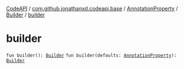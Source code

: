 [CodeAPI](../../../index.md) / [com.github.jonathanxd.codeapi.base](../../index.md) / [AnnotationProperty](../index.md) / [Builder](index.md) / [builder](.)

# builder

`fun builder(): `[`Builder`](index.md)
`fun builder(defaults: `[`AnnotationProperty`](../index.md)`): `[`Builder`](index.md)